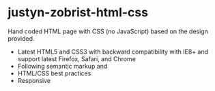 # justyn-zobrist-html-css

Hand coded HTML page with CSS (no JavaScript) based on the design provided.

- Latest HTML5 and CSS3 with backward compatibility with IE8+ and support latest Firefox, Safari, and Chrome
- Following semantic markup and
- HTML/CSS best practices
- Responsive
